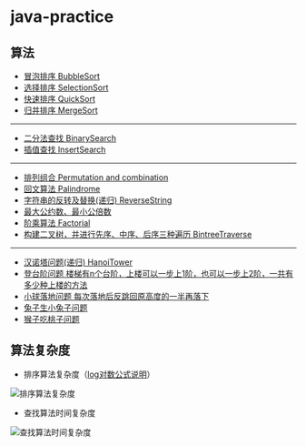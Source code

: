 # java-practice
## 算法
* [冒泡排序 BubbleSort](/src/java/algorithm/BubbleSort.java)
* [选择排序 SelectionSort](/src/java/algorithm/SelectionSort.java)
* [快速排序 QuickSort](/src/java/algorithm/QuickSort.java)
* [归并排序 MergeSort](/src/java/algorithm/MergeSort.java)
---
* [二分法查找 BinarySearch](/src/java/algorithm/BinarySearch.java)
* [插值查找 InsertSearch](/src/java/algorithm/InsertSearch.java)
---
* [排列组合 Permutation and combination](/src/java/algorithm/PermutationAndCombination.java)
* [回文算法 Palindrome](/src/java/algorithm/Palindrome.java)
* [字符串的反转及替换(递归) ReverseString](/src/java/algorithm/ReverseString.java)
* [最大公约数、最小公倍数](/src/java/algorithm/GreatestCommonDivisor.java)
* [阶乘算法 Factorial](/src/java/algorithm/Factorial.java)
* [构建二叉树，并进行先序、中序、后序三种遍历 BintreeTraverse](/src/java/algorithm/BintreeTraverse.java)
---
* [汉诺塔问题(递归) HanoiTower](/src/java/algorithm/HanoiTower.java)
* [登台阶问题 楼梯有n个台阶，上楼可以一步上1阶，也可以一步上2阶，一共有多少种上楼的方法](/src/java/algorithm/Stairs.java)
* [小球落地问题 每次落地后反跳回原高度的一半再落下](/src/java/algorithm/TanQiuLuoDi.java)
* [兔子生小兔子问题](/src/java/algorithm/Rabbits.java)
* [猴子吃桃子问题](/src/java/algorithm/MonkeyEatPeach.java)

## 算法复杂度
* 排序算法复杂度（[log对数公式说明](/log对数公式说明.md)）
<img src="https://i.ibb.co/SVWJCPy/image.png" alt="排序算法复杂度" border="0">
  
* 查找算法时间复杂度
<img src="https://i.ibb.co/k5TPCnq/image.png" alt="查找算法时间复杂度" border="0">
